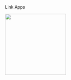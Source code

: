 Link Apps

<img src="https://github.com/user-attachments/assets/46859491-4869-4351-9ab3-e74d222b9306" width="200" />
